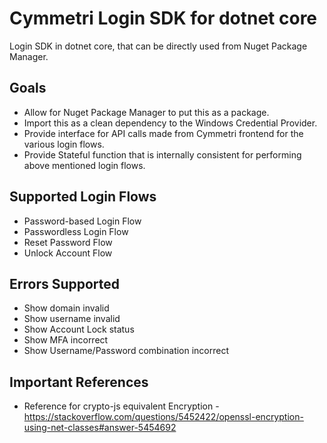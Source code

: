 # Cymmetri Login SDK for dotnet core
Login SDK in dotnet core, that can be directly used from Nuget Package Manager.

## Goals
- Allow for Nuget Package Manager to put this as a package.
- Import this as a clean dependency to the Windows Credential Provider.
- Provide interface for API calls made from Cymmetri frontend for the various login flows.
- Provide Stateful function that is internally consistent for performing above mentioned login flows.

## Supported Login Flows
- Password-based Login Flow
- Passwordless Login Flow
- Reset Password Flow
- Unlock Account Flow

## Errors Supported
- Show domain invalid
- Show username invalid
- Show Account Lock status
- Show MFA incorrect
- Show Username/Password combination incorrect

## Important References
- Reference for crypto-js equivalent Encryption - https://stackoverflow.com/questions/5452422/openssl-encryption-using-net-classes#answer-5454692